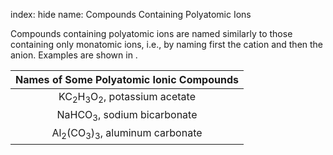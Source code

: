 index: hide
name: Compounds Containing Polyatomic Ions

Compounds containing polyatomic ions are named similarly to those containing only monatomic ions, i.e., by naming first the cation and then the anion. Examples are shown in .


| Names of Some Polyatomic Ionic Compounds |
|:-:|
| KC<sub>2</sub>H<sub>3</sub>O<sub>2</sub>, potassium acetate | NH<sub>4</sub>Cl, ammonium chloride |
| NaHCO<sub>3</sub>, sodium bicarbonate | CaSO<sub>4</sub>, calcium sulfate |
| Al<sub>2</sub>(CO<sub>3</sub>)<sub>3</sub>, aluminum carbonate | Mg<sub>3</sub>(PO<sub>4</sub>)<sub>2</sub>, magnesium phosphate |
    
